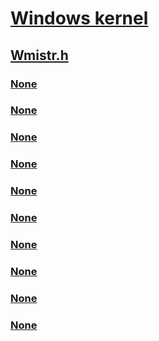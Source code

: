 # [Windows kernel](../_kernel/index.md)
## [Wmistr.h](index.md)
### [None](../wmistr/ns-wmistr-tagwnode_all_data.md)
### [None](../wmistr/ns-wmistr-tagwnode_event_item.md)
### [None](../wmistr/ns-wmistr-tagwnode_event_reference.md)
### [None](../wmistr/ns-wmistr-tagwnode_method_item.md)
### [None](../wmistr/ns-wmistr-tagwnode_single_instance.md)
### [None](../wmistr/ns-wmistr-tagwnode_single_item.md)
### [None](../wmistr/ns-wmistr-tagwnode_too_small.md)
### [None](../wmistr/ns-wmistr-wmiregguidw.md)
### [None](../wmistr/ns-wmistr-wmireginfow.md)
### [None](../wmistr/ns-wmistr-_wnode_header.md)
